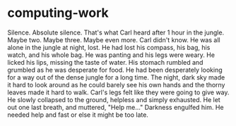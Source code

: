 # computing-work
Silence. Absolute silence.
That's what Carl heard after 1 hour in the jungle.
Maybe two. Maybe three. Maybe even more. Carl didn't know.
He was all alone in the jungle at night, lost. He had lost his compass, his bag, his watch, and his whole bag.
He was panting and his legs were weary.
He licked his lips, missing the taste of water.
His stomach rumbled and grumbled as he was desperate for food.
He had been desperately looking for a way out of the dense jungle for a long time.
The night, dark sky made it hard to look around as he could barely see his own hands and the thorny leaves made it hard to walk.
Carl's legs felt like they were going to give way.
He slowly collapsed to the ground, helpless and simply exhausted.
He let out one last breath, and muttered, "Help me..."
Darkness engulfed him. He needed help and fast or else it might be too late. 


